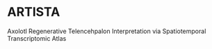 # ARTISTA
Axolotl Regenerative Telencehpalon Interpretation via Spatiotemporal Transcriptomic Atlas
